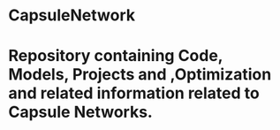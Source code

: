 # CapsuleNetwork
# Repository containing Code, Models, Projects and ,Optimization and related information related to Capsule Networks. 
